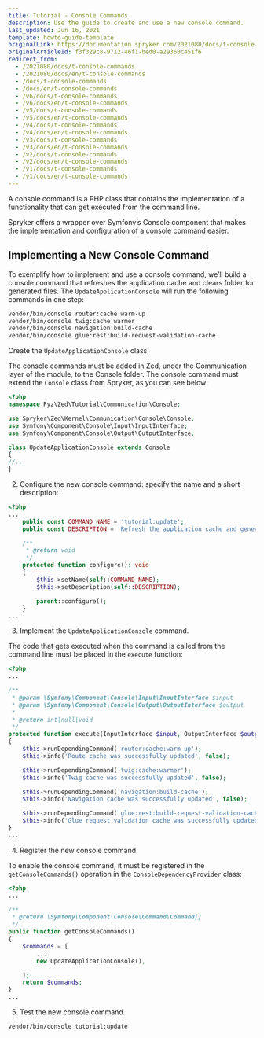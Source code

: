 ```yaml
---
title: Tutorial - Console Commands
description: Use the guide to create and use a new console command.
last_updated: Jun 16, 2021
template: howto-guide-template
originalLink: https://documentation.spryker.com/2021080/docs/t-console-commands
originalArticleId: f3f329c8-9712-46f1-bed0-a29360c451f6
redirect_from:
  - /2021080/docs/t-console-commands
  - /2021080/docs/en/t-console-commands
  - /docs/t-console-commands
  - /docs/en/t-console-commands
  - /v6/docs/t-console-commands
  - /v6/docs/en/t-console-commands
  - /v5/docs/t-console-commands
  - /v5/docs/en/t-console-commands
  - /v4/docs/t-console-commands
  - /v4/docs/en/t-console-commands
  - /v3/docs/t-console-commands
  - /v3/docs/en/t-console-commands
  - /v2/docs/t-console-commands
  - /v2/docs/en/t-console-commands
  - /v1/docs/t-console-commands
  - /v1/docs/en/t-console-commands  
---
```


A console command is a PHP class that contains the implementation of a functionality that can get executed from the command line.

Spryker offers a wrapper over Symfony’s Console component that makes the implementation and configuration of a console command easier.

## Implementing a New Console Command
To exemplify how to implement and use a console command, we’ll build a console command that refreshes the application cache and clears folder for generated files. The `UpdateApplicationConsole` will run the following commands in one step:

```bash
vendor/bin/console router:cache:warm-up
vendor/bin/console twig:cache:warmer
vendor/bin/console navigation:build-cache
vendor/bin/console glue:rest:build-request-validation-cache
```

Create the `UpdateApplicationConsole` class.

The console commands must be added in Zed, under the Communication layer of the module, to the Console folder. The console command must extend the `Console` class from Spryker, as you can see below:

```php
<?php
namespace Pyz\Zed\Tutorial\Communication\Console;

use Spryker\Zed\Kernel\Communication\Console\Console;
use Symfony\Component\Console\Input\InputInterface;
use Symfony\Component\Console\Output\OutputInterface;

class UpdateApplicationConsole extends Console
{
//..
}
```

2. Configure the new console command: specify the name and a short description:

```php
<?php
...
    public const COMMAND_NAME = 'tutorial:update';
    public const DESCRIPTION = 'Refresh the application cache and generated files';

    /**
     * @return void
     */
    protected function configure(): void
    {
        $this->setName(self::COMMAND_NAME);
        $this->setDescription(self::DESCRIPTION);

        parent::configure();
    }
...
```

3. Implement the `UpdateApplicationConsole` command.

The code that gets executed when the command is called from the command line must be placed in the `execute` function:

```php
<?php
...

/**
 * @param \Symfony\Component\Console\Input\InputInterface $input
 * @param \Symfony\Component\Console\Output\OutputInterface $output
 *
 * @return int|null|void
 */
protected function execute(InputInterface $input, OutputInterface $output)
{
    $this->runDependingCommand('router:cache:warm-up');
    $this->info('Route cache was successfully updated', false);

    $this->runDependingCommand('twig:cache:warmer');
    $this->info('Twig cache was successfully updated', false);

    $this->runDependingCommand('navigation:build-cache');
    $this->info('Navigation cache was successfully updated', false);

    $this->runDependingCommand('glue:rest:build-request-validation-cache');
    $this->info('Glue request validation cache was successfully updated', false);
}
...
```

4. Register the new console command.

To enable the console command, it must be registered in the `getConsoleCommands()` operation in the `ConsoleDependencyProvider` class:

```php
<?php
...

/**
 * @return \Symfony\Component\Console\Command\Command[]
 */
public function getConsoleCommands()
{
    $commands = [
        ...
        new UpdateApplicationConsole(),

    ];
    return $commands;
}
...
```

5. Test the new console command.

```bash
vendor/bin/console tutorial:update
```

